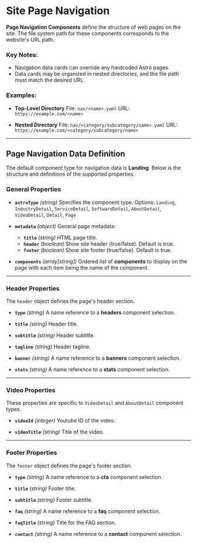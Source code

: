 # Site Page Navigation

**Page Navigation Components** define the structure of web pages on the site. The file system path for these components corresponds to the website's URL path.

### Key Notes:

- Navigation data cards can override any hardcoded Astro pages.
- Data cards may be organized in nested directories, and the file path must match the desired URL.

### Examples:

- **Top-Level Directory**
  File: `nav/<name>.yaml`
  URL: `https://example.com/<name>`

- **Nested Directory**
  File: `nav/<category/subcategory/name>.yaml`
  URL: `https://example.com/<category/subcategory/name>`

---

## Page Navigation Data Definition

The default component type for navigation data is **Landing**. Below is the structure and definitions of the supported properties.

### General Properties

- **`astroType`** _(string)_
  Specifies the component type. Options:
  `Landing`, `IndustryDetail`, `ServiceDetail`, `SoftwareDetail`, `AboutDetail`, `VideoDetail`, `Detail`, `Page`

- **`metadata`** _(object)_
  General page metadata:

  - **`title`** _(string)_
    HTML page title.
  - **`header`** _(boolean)_
    Show site header (true/false). Default is true.
  - **`footer`** _(boolean)_
    Show site footer (true/false). Default is true.

- **`components`** _(array[string])_
  Ordered list of **components** to display on the page with each item being the name of the component.

---

### Header Properties

The `header` object defines the page's header section.

- **`type`** _(string)_
  A name reference to a **headers** component selection.

- **`title`** _(string)_
  Header title.

- **`subtitle`** _(string)_
  Header subtitle.

- **`tagline`** _(string)_
  Header tagline.

- **`banner`** _(string)_
  A name reference to a **banners** component selection.

- **`stats`** _(string)_
  A name reference to a **stats** component selection.

---

### Video Properties

These properties are specific to `VideoDetail` and `AboutDetail` component types.

- **`videoId`** _(integer)_
  Youtube ID of the video.

- **`videoTitle`** _(string)_
  Title of the video.

---

### Footer Properties

The `footer` object defines the page's footer section.

- **`type`** _(string)_
  A name reference to a **cta** component selection.

- **`title`** _(string)_
  Footer title.

- **`subtitle`** _(string)_
  Footer subtitle.

- **`faq`** _(string)_
  A name reference to a **faq** component selection.

- **`faqTitle`** _(string)_
  Title for the FAQ section.

- **`contact`** _(string)_
  A name reference to a **contact** component selection.
